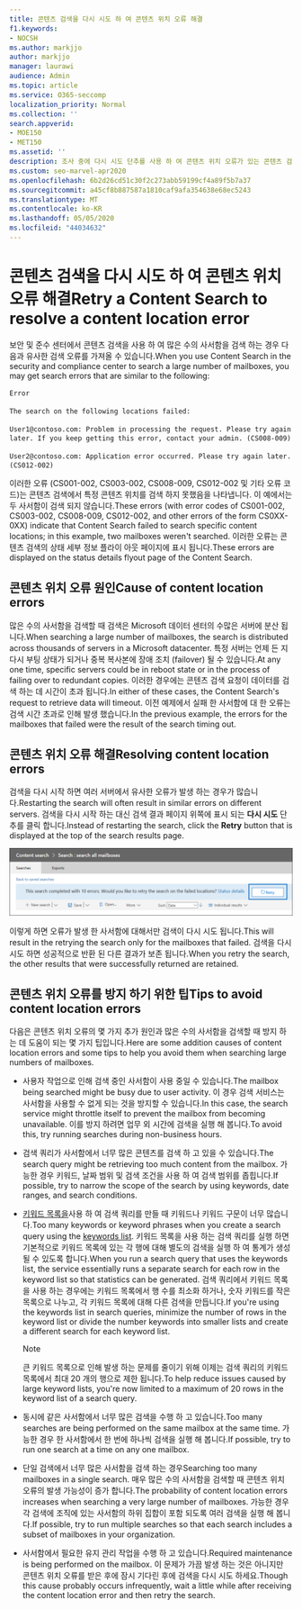 ```yaml
---
title: 콘텐츠 검색을 다시 시도 하 여 콘텐츠 위치 오류 해결
f1.keywords:
- NOCSH
ms.author: markjjo
author: markjjo
manager: laurawi
audience: Admin
ms.topic: article
ms.service: O365-seccomp
localization_priority: Normal
ms.collection: ''
search.appverid:
- MOE150
- MET150
ms.assetid: ''
description: 조사 중에 다시 시도 단추를 사용 하 여 콘텐츠 위치 오류가 있는 콘텐츠 검색을 확인할 수 있습니다.
ms.custom: seo-marvel-apr2020
ms.openlocfilehash: 6b2d26cd51c30f2c273abb59199cf4a89f5b7a37
ms.sourcegitcommit: a45cf8b887587a1810caf9afa354638e68ec5243
ms.translationtype: MT
ms.contentlocale: ko-KR
ms.lasthandoff: 05/05/2020
ms.locfileid: "44034632"
---
```

# <a name="retry-a-content-search-to-resolve-a-content-location-error"></a><span data-ttu-id="75fed-103">콘텐츠 검색을 다시 시도 하 여 콘텐츠 위치 오류 해결</span><span class="sxs-lookup"><span data-stu-id="75fed-103">Retry a Content Search to resolve a content location error</span></span>

<span data-ttu-id="75fed-104">보안 및 준수 센터에서 콘텐츠 검색을 사용 하 여 많은 수의 사서함을 검색 하는 경우 다음과 유사한 검색 오류를 가져올 수 있습니다.</span><span class="sxs-lookup"><span data-stu-id="75fed-104">When you use Content Search in the security and compliance center to search a large number of mailboxes, you may get search errors that are similar to the following:</span></span>

```text
Error

The search on the following locations failed:

User1@contoso.com: Problem in processing the request. Please try again later. If you keep getting this error, contact your admin. (CS008-009)

User2@contoso.com: Application error occurred. Please try again later. (CS012-002)
```

<span data-ttu-id="75fed-105">이러한 오류 (CS001-002, CS003-002, CS008-009, CS012-002 및 기타 오류 코드)는 콘텐츠 검색에서 특정 콘텐츠 위치를 검색 하지 못했음을 나타냅니다. 이 예에서는 두 사서함이 검색 되지 않습니다.</span><span class="sxs-lookup"><span data-stu-id="75fed-105">These errors (with error codes of CS001-002, CS003-002, CS008-009, CS012-002, and other errors of the form CS0XX-0XX) indicate that Content Search failed to search specific content locations; in this example, two mailboxes weren't searched.</span></span> <span data-ttu-id="75fed-106">이러한 오류는 콘텐츠 검색의 상태 세부 정보 플라이 아웃 페이지에 표시 됩니다.</span><span class="sxs-lookup"><span data-stu-id="75fed-106">These errors are displayed on the status details flyout page of the Content Search.</span></span>

## <a name="cause-of-content-location-errors"></a><span data-ttu-id="75fed-107">콘텐츠 위치 오류 원인</span><span class="sxs-lookup"><span data-stu-id="75fed-107">Cause of content location errors</span></span>

<span data-ttu-id="75fed-108">많은 수의 사서함을 검색할 때 검색은 Microsoft 데이터 센터의 수많은 서버에 분산 됩니다.</span><span class="sxs-lookup"><span data-stu-id="75fed-108">When searching a large number of mailboxes, the search is distributed across thousands of servers in a Microsoft datacenter.</span></span> <span data-ttu-id="75fed-109">특정 서버는 언제 든 지 다시 부팅 상태가 되거나 중복 복사본에 장애 조치 (failover) 될 수 있습니다.</span><span class="sxs-lookup"><span data-stu-id="75fed-109">At any one time, specific servers could be in reboot state or in the process of failing over to redundant copies.</span></span> <span data-ttu-id="75fed-110">이러한 경우에는 콘텐츠 검색 요청이 데이터를 검색 하는 데 시간이 초과 됩니다.</span><span class="sxs-lookup"><span data-stu-id="75fed-110">In either of these cases, the Content Search's request to retrieve data will timeout.</span></span> <span data-ttu-id="75fed-111">이전 예제에서 실패 한 사서함에 대 한 오류는 검색 시간 초과로 인해 발생 했습니다.</span><span class="sxs-lookup"><span data-stu-id="75fed-111">In the previous example, the errors for the mailboxes that failed were the result of the search timing out.</span></span>

## <a name="resolving-content-location-errors"></a><span data-ttu-id="75fed-112">콘텐츠 위치 오류 해결</span><span class="sxs-lookup"><span data-stu-id="75fed-112">Resolving content location errors</span></span>

<span data-ttu-id="75fed-113">검색을 다시 시작 하면 여러 서버에서 유사한 오류가 발생 하는 경우가 많습니다.</span><span class="sxs-lookup"><span data-stu-id="75fed-113">Restarting the search will often result in similar errors on different servers.</span></span> <span data-ttu-id="75fed-114">검색을 다시 시작 하는 대신 검색 결과 페이지 위쪽에 표시 되는 **다시 시도** 단추를 클릭 합니다.</span><span class="sxs-lookup"><span data-stu-id="75fed-114">Instead of restarting the search, click the **Retry** button that is displayed at the top of the search results page.</span></span>

![다시 시도 단추를 클릭 하 여 콘텐츠 위치 오류 해결](../media/retrycontentsearch3.png)

<span data-ttu-id="75fed-116">이렇게 하면 오류가 발생 한 사서함에 대해서만 검색이 다시 시도 됩니다.</span><span class="sxs-lookup"><span data-stu-id="75fed-116">This will result in the retrying the search only for the mailboxes that failed.</span></span> <span data-ttu-id="75fed-117">검색을 다시 시도 하면 성공적으로 반환 된 다른 결과가 보존 됩니다.</span><span class="sxs-lookup"><span data-stu-id="75fed-117">When you retry the search, the other results that were successfully returned are retained.</span></span>

## <a name="tips-to-avoid-content-location-errors"></a><span data-ttu-id="75fed-118">콘텐츠 위치 오류를 방지 하기 위한 팁</span><span class="sxs-lookup"><span data-stu-id="75fed-118">Tips to avoid content location errors</span></span>

<span data-ttu-id="75fed-119">다음은 콘텐츠 위치 오류의 몇 가지 추가 원인과 많은 수의 사서함을 검색할 때 방지 하는 데 도움이 되는 몇 가지 팁입니다.</span><span class="sxs-lookup"><span data-stu-id="75fed-119">Here are some addition causes of content location errors and some tips to help you avoid them when searching large numbers of mailboxes.</span></span>

- <span data-ttu-id="75fed-120">사용자 작업으로 인해 검색 중인 사서함이 사용 중일 수 있습니다.</span><span class="sxs-lookup"><span data-stu-id="75fed-120">The mailbox being searched might be busy due to user activity.</span></span> <span data-ttu-id="75fed-121">이 경우 검색 서비스는 사서함을 사용할 수 없게 되는 것을 방지할 수 있습니다.</span><span class="sxs-lookup"><span data-stu-id="75fed-121">In this case, the search service might throttle itself to prevent the mailbox from becoming unavailable.</span></span> <span data-ttu-id="75fed-122">이를 방지 하려면 업무 외 시간에 검색을 실행 해 봅니다.</span><span class="sxs-lookup"><span data-stu-id="75fed-122">To avoid this, try running searches during non-business hours.</span></span>

- <span data-ttu-id="75fed-123">검색 쿼리가 사서함에서 너무 많은 콘텐츠를 검색 하 고 있을 수 있습니다.</span><span class="sxs-lookup"><span data-stu-id="75fed-123">The search query might be retrieving too much content from the mailbox.</span></span> <span data-ttu-id="75fed-124">가능한 경우 키워드, 날짜 범위 및 검색 조건을 사용 하 여 검색 범위를 좁힙니다.</span><span class="sxs-lookup"><span data-stu-id="75fed-124">If possible, try to narrow the scope of the search by using keywords, date ranges, and search conditions.</span></span>

- <span data-ttu-id="75fed-125">[키워드 목록을](view-keyword-statistics-for-content-search.md#get-keyword-statistics-for-content-searches)사용 하 여 검색 쿼리를 만들 때 키워드나 키워드 구문이 너무 많습니다.</span><span class="sxs-lookup"><span data-stu-id="75fed-125">Too many keywords or keyword phrases when you create a search query using the [keywords list](view-keyword-statistics-for-content-search.md#get-keyword-statistics-for-content-searches).</span></span> <span data-ttu-id="75fed-126">키워드 목록을 사용 하는 검색 쿼리를 실행 하면 기본적으로 키워드 목록에 있는 각 행에 대해 별도의 검색을 실행 하 여 통계가 생성 될 수 있도록 합니다.</span><span class="sxs-lookup"><span data-stu-id="75fed-126">When you run a search query that uses the keywords list, the service essentially runs a separate search for each row in the keyword list so that statistics can be generated.</span></span> <span data-ttu-id="75fed-127">검색 쿼리에서 키워드 목록을 사용 하는 경우에는 키워드 목록에서 행 수를 최소화 하거나, 숫자 키워드를 작은 목록으로 나누고, 각 키워드 목록에 대해 다른 검색을 만듭니다.</span><span class="sxs-lookup"><span data-stu-id="75fed-127">If you're using the keywords list in search queries, minimize the number of rows in the keyword list or divide the number keywords into smaller lists and create a different search for each keyword list.</span></span>

  > [!NOTE]
  > <span data-ttu-id="75fed-128">큰 키워드 목록으로 인해 발생 하는 문제를 줄이기 위해 이제는 검색 쿼리의 키워드 목록에서 최대 20 개의 행으로 제한 됩니다.</span><span class="sxs-lookup"><span data-stu-id="75fed-128">To help reduce issues caused by large keyword lists, you're now limited to a maximum of 20 rows in the keyword list of a search query.</span></span>

- <span data-ttu-id="75fed-129">동시에 같은 사서함에서 너무 많은 검색을 수행 하 고 있습니다.</span><span class="sxs-lookup"><span data-stu-id="75fed-129">Too many searches are being performed on the same mailbox at the same time.</span></span> <span data-ttu-id="75fed-130">가능한 경우 한 사서함에서 한 번에 하나씩 검색을 실행 해 봅니다.</span><span class="sxs-lookup"><span data-stu-id="75fed-130">If possible, try to run one search at a time on any one mailbox.</span></span>

- <span data-ttu-id="75fed-131">단일 검색에서 너무 많은 사서함을 검색 하는 경우</span><span class="sxs-lookup"><span data-stu-id="75fed-131">Searching too many mailboxes in a single search.</span></span> <span data-ttu-id="75fed-132">매우 많은 수의 사서함을 검색할 때 콘텐츠 위치 오류의 발생 가능성이 증가 합니다.</span><span class="sxs-lookup"><span data-stu-id="75fed-132">The probability of content location errors increases when searching a very large number of mailboxes.</span></span> <span data-ttu-id="75fed-133">가능한 경우 각 검색에 조직에 있는 사서함의 하위 집합이 포함 되도록 여러 검색을 실행 해 봅니다.</span><span class="sxs-lookup"><span data-stu-id="75fed-133">If possible, try to run multiple searches so that each search includes a subset of  mailboxes in your organization.</span></span>

- <span data-ttu-id="75fed-134">사서함에서 필요한 유지 관리 작업을 수행 하 고 있습니다.</span><span class="sxs-lookup"><span data-stu-id="75fed-134">Required maintenance is being performed on the mailbox.</span></span> <span data-ttu-id="75fed-135">이 문제가 가끔 발생 하는 것은 아니지만 콘텐츠 위치 오류를 받은 후에 잠시 기다린 후에 검색을 다시 시도 하세요.</span><span class="sxs-lookup"><span data-stu-id="75fed-135">Though this cause probably occurs infrequently, wait a little while after receiving the content location error and then retry the search.</span></span>
